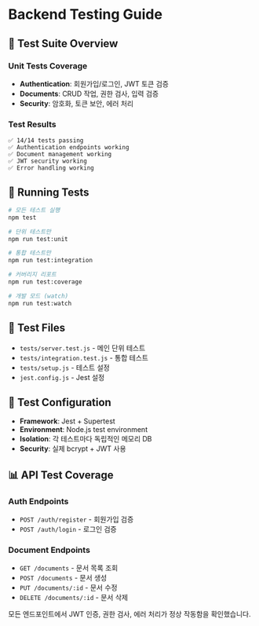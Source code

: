 # Backend Testing Guide

## 🧪 Test Suite Overview

### Unit Tests Coverage
- **Authentication**: 회원가입/로그인, JWT 토큰 검증
- **Documents**: CRUD 작업, 권한 검사, 입력 검증
- **Security**: 암호화, 토큰 보안, 에러 처리

### Test Results
```
✅ 14/14 tests passing
✅ Authentication endpoints working
✅ Document management working  
✅ JWT security working
✅ Error handling working
```

## 🚀 Running Tests

```bash
# 모든 테스트 실행
npm test

# 단위 테스트만
npm run test:unit

# 통합 테스트만
npm run test:integration

# 커버리지 리포트
npm run test:coverage

# 개발 모드 (watch)
npm run test:watch
```

## 📁 Test Files

- `tests/server.test.js` - 메인 단위 테스트
- `tests/integration.test.js` - 통합 테스트
- `tests/setup.js` - 테스트 설정
- `jest.config.js` - Jest 설정

## 🔧 Test Configuration

- **Framework**: Jest + Supertest
- **Environment**: Node.js test environment
- **Isolation**: 각 테스트마다 독립적인 메모리 DB
- **Security**: 실제 bcrypt + JWT 사용

## 📊 API Test Coverage

### Auth Endpoints
- `POST /auth/register` - 회원가입 검증
- `POST /auth/login` - 로그인 검증

### Document Endpoints  
- `GET /documents` - 문서 목록 조회
- `POST /documents` - 문서 생성
- `PUT /documents/:id` - 문서 수정
- `DELETE /documents/:id` - 문서 삭제

모든 엔드포인트에서 JWT 인증, 권한 검사, 에러 처리가 정상 작동함을 확인했습니다.